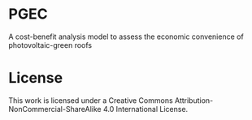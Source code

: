 # PGEC
A cost-benefit analysis model to assess the economic convenience of photovoltaic-green roofs


# License
This work is licensed under a Creative Commons Attribution-NonCommercial-ShareAlike 4.0 International License.
